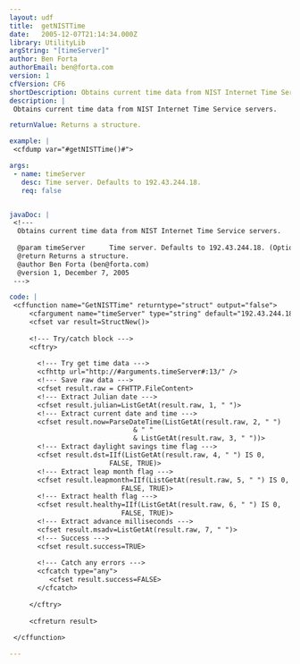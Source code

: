 ```yaml
---
layout: udf
title:  getNISTTime
date:   2005-12-07T21:14:34.000Z
library: UtilityLib
argString: "[timeServer]"
author: Ben Forta
authorEmail: ben@forta.com
version: 1
cfVersion: CF6
shortDescription: Obtains current time data from NIST Internet Time Service servers.
description: |
 Obtains current time data from NIST Internet Time Service servers.

returnValue: Returns a structure.

example: |
 <cfdump var="#getNISTTime()#">

args:
 - name: timeServer
   desc: Time server. Defaults to 192.43.244.18.
   req: false


javaDoc: |
 <!---
  Obtains current time data from NIST Internet Time Service servers.
  
  @param timeServer      Time server. Defaults to 192.43.244.18. (Optional)
  @return Returns a structure. 
  @author Ben Forta (ben@forta.com) 
  @version 1, December 7, 2005 
 --->

code: |
 <cffunction name="GetNISTTime" returntype="struct" output="false">
     <cfargument name="timeServer" type="string" default="192.43.244.18" required="false">
     <cfset var result=StructNew()>
 
     <!--- Try/catch block --->
     <cftry>
 
       <!--- Try get time data --->
       <cfhttp url="http://#arguments.timeServer#:13/" />
       <!--- Save raw data --->
       <cfset result.raw = CFHTTP.FileContent>
       <!--- Extract Julian date --->
       <cfset result.julian=ListGetAt(result.raw, 1, " ")>
       <!--- Extract current date and time --->
       <cfset result.now=ParseDateTime(ListGetAt(result.raw, 2, " ")
                               & " "
                               & ListGetAt(result.raw, 3, " "))>
       <!--- Extract daylight savings time flag --->
       <cfset result.dst=IIf(ListGetAt(result.raw, 4, " ") IS 0,
                         FALSE, TRUE)>
       <!--- Extract leap month flag --->
       <cfset result.leapmonth=IIf(ListGetAt(result.raw, 5, " ") IS 0,
                            FALSE, TRUE)>
       <!--- Extract health flag --->
       <cfset result.healthy=IIf(ListGetAt(result.raw, 6, " ") IS 0,
                            FALSE, TRUE)>
       <!--- Extract advance milliseconds --->
       <cfset result.msadv=ListGetAt(result.raw, 7, " ")>
       <!--- Success --->
       <cfset result.success=TRUE>
 
       <!--- Catch any errors --->
       <cfcatch type="any">
          <cfset result.success=FALSE>
       </cfcatch>
 
     </cftry>
 
     <cfreturn result>
 
 </cffunction>

---
```


